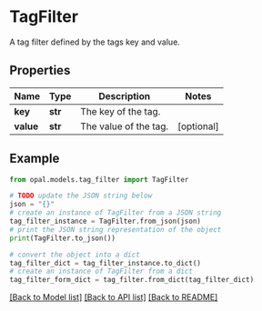 # TagFilter

A tag filter defined by the tags key and value.

## Properties

Name | Type | Description | Notes
------------ | ------------- | ------------- | -------------
**key** | **str** | The key of the tag. | 
**value** | **str** | The value of the tag. | [optional] 

## Example

```python
from opal.models.tag_filter import TagFilter

# TODO update the JSON string below
json = "{}"
# create an instance of TagFilter from a JSON string
tag_filter_instance = TagFilter.from_json(json)
# print the JSON string representation of the object
print(TagFilter.to_json())

# convert the object into a dict
tag_filter_dict = tag_filter_instance.to_dict()
# create an instance of TagFilter from a dict
tag_filter_form_dict = tag_filter.from_dict(tag_filter_dict)
```
[[Back to Model list]](../README.md#documentation-for-models) [[Back to API list]](../README.md#documentation-for-api-endpoints) [[Back to README]](../README.md)


